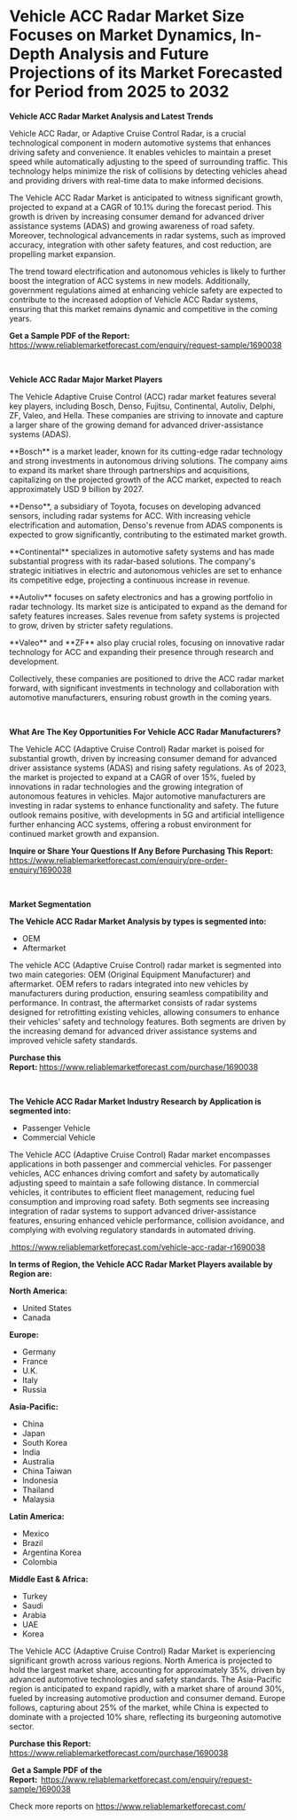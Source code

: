<p><h1>Vehicle ACC Radar Market Size Focuses on Market Dynamics, In-Depth Analysis and Future Projections of its Market Forecasted for Period from 2025 to 2032</h1></p><p><strong>Vehicle ACC Radar Market Analysis and Latest Trends</strong></p>
<p><p>Vehicle ACC Radar, or Adaptive Cruise Control Radar, is a crucial technological component in modern automotive systems that enhances driving safety and convenience. It enables vehicles to maintain a preset speed while automatically adjusting to the speed of surrounding traffic. This technology helps minimize the risk of collisions by detecting vehicles ahead and providing drivers with real-time data to make informed decisions.</p><p>The Vehicle ACC Radar Market is anticipated to witness significant growth, projected to expand at a CAGR of 10.1% during the forecast period. This growth is driven by increasing consumer demand for advanced driver assistance systems (ADAS) and growing awareness of road safety. Moreover, technological advancements in radar systems, such as improved accuracy, integration with other safety features, and cost reduction, are propelling market expansion. </p><p>The trend toward electrification and autonomous vehicles is likely to further boost the integration of ACC systems in new models. Additionally, government regulations aimed at enhancing vehicle safety are expected to contribute to the increased adoption of Vehicle ACC Radar systems, ensuring that this market remains dynamic and competitive in the coming years.</p></p>
<p><strong>Get a Sample PDF of the Report:&nbsp;</strong> <a href="https://www.reliablemarketforecast.com/enquiry/request-sample/1690038?utm_campaign=2758&utm_medium=2&utm_source=Github&utm_content=ia&utm_term=26032025&utm_id=vehicle-acc-radar">https://www.reliablemarketforecast.com/enquiry/request-sample/1690038</a></p>
<p>&nbsp;</p>
<p><strong>Vehicle ACC Radar Major Market Players</strong></p>
<p><p>The Vehicle Adaptive Cruise Control (ACC) radar market features several key players, including Bosch, Denso, Fujitsu, Continental, Autoliv, Delphi, ZF, Valeo, and Hella. These companies are striving to innovate and capture a larger share of the growing demand for advanced driver-assistance systems (ADAS).</p><p>**Bosch** is a market leader, known for its cutting-edge radar technology and strong investments in autonomous driving solutions. The company aims to expand its market share through partnerships and acquisitions, capitalizing on the projected growth of the ACC market, expected to reach approximately USD 9 billion by 2027.</p><p>**Denso**, a subsidiary of Toyota, focuses on developing advanced sensors, including radar systems for ACC. With increasing vehicle electrification and automation, Denso's revenue from ADAS components is expected to grow significantly, contributing to the estimated market growth.</p><p>**Continental** specializes in automotive safety systems and has made substantial progress with its radar-based solutions. The company's strategic initiatives in electric and autonomous vehicles are set to enhance its competitive edge, projecting a continuous increase in revenue.</p><p>**Autoliv** focuses on safety electronics and has a growing portfolio in radar technology. Its market size is anticipated to expand as the demand for safety features increases. Sales revenue from safety systems is projected to grow, driven by stricter safety regulations.</p><p>**Valeo** and **ZF** also play crucial roles, focusing on innovative radar technology for ACC and expanding their presence through research and development.</p><p>Collectively, these companies are positioned to drive the ACC radar market forward, with significant investments in technology and collaboration with automotive manufacturers, ensuring robust growth in the coming years.</p></p>
<p>&nbsp;</p>
<p><strong>What Are The Key Opportunities For Vehicle ACC Radar Manufacturers?</strong></p>
<p><p>The Vehicle ACC (Adaptive Cruise Control) Radar market is poised for substantial growth, driven by increasing consumer demand for advanced driver assistance systems (ADAS) and rising safety regulations. As of 2023, the market is projected to expand at a CAGR of over 15%, fueled by innovations in radar technologies and the growing integration of autonomous features in vehicles. Major automotive manufacturers are investing in radar systems to enhance functionality and safety. The future outlook remains positive, with developments in 5G and artificial intelligence further enhancing ACC systems, offering a robust environment for continued market growth and expansion.</p></p>
<p><strong>Inquire or Share Your Questions If Any Before Purchasing This Report:</strong> <a href="https://www.reliablemarketforecast.com/enquiry/pre-order-enquiry/1690038?utm_campaign=2758&utm_medium=2&utm_source=Github&utm_content=ia&utm_term=26032025&utm_id=vehicle-acc-radar">https://www.reliablemarketforecast.com/enquiry/pre-order-enquiry/1690038</a></p>
<p>&nbsp;</p>
<p><strong>Market Segmentation</strong></p>
<p><strong>The Vehicle ACC Radar Market Analysis by types is segmented into:</strong></p>
<p><ul><li>OEM</li><li>Aftermarket</li></ul></p>
<p><p>The vehicle ACC (Adaptive Cruise Control) radar market is segmented into two main categories: OEM (Original Equipment Manufacturer) and aftermarket. OEM refers to radars integrated into new vehicles by manufacturers during production, ensuring seamless compatibility and performance. In contrast, the aftermarket consists of radar systems designed for retrofitting existing vehicles, allowing consumers to enhance their vehicles' safety and technology features. Both segments are driven by the increasing demand for advanced driver assistance systems and improved vehicle safety standards.</p></p>
<p><strong>Purchase this Report:&nbsp;</strong><a href="https://www.reliablemarketforecast.com/purchase/1690038?utm_campaign=2758&utm_medium=2&utm_source=Github&utm_content=ia&utm_term=26032025&utm_id=vehicle-acc-radar">https://www.reliablemarketforecast.com/purchase/1690038</a></p>
<p>&nbsp;</p>
<p><strong>The Vehicle ACC Radar Market Industry Research by Application is segmented into:</strong></p>
<p><ul><li>Passenger Vehicle</li><li>Commercial Vehicle</li></ul></p>
<p><p>The Vehicle ACC (Adaptive Cruise Control) Radar market encompasses applications in both passenger and commercial vehicles. For passenger vehicles, ACC enhances driving comfort and safety by automatically adjusting speed to maintain a safe following distance. In commercial vehicles, it contributes to efficient fleet management, reducing fuel consumption and improving road safety. Both segments see increasing integration of radar systems to support advanced driver-assistance features, ensuring enhanced vehicle performance, collision avoidance, and complying with evolving regulatory standards in automated driving.</p></p>
<p><a href="https://www.reliablemarketforecast.com/vehicle-acc-radar-r1690038?utm_campaign=2758&utm_medium=2&utm_source=Github&utm_content=ia&utm_term=26032025&utm_id=vehicle-acc-radar">&nbsp;https://www.reliablemarketforecast.com/vehicle-acc-radar-r1690038</a></p>
<p><strong>In terms of Region, the Vehicle ACC Radar Market Players available by Region are:</strong></p>
<p>
    <p> <strong> North America: </strong>
        <ul>
            <li>United States</li>
            <li>Canada</li>
        </ul>
        </p> 
    <p> <strong> Europe: </strong>
        <ul>
            <li>Germany</li>
            <li>France</li>
            <li>U.K.</li>
            <li>Italy</li>
            <li>Russia</li>
        </ul>
        </p> 
    <p> <strong> Asia-Pacific: </strong>
        <ul>
            <li>China</li>
            <li>Japan</li>
            <li>South Korea</li>
            <li>India</li>
            <li>Australia</li>
            <li>China Taiwan</li>
            <li>Indonesia</li>
            <li>Thailand</li>
            <li>Malaysia</li>
        </ul>
        </p> 
    <p> <strong> Latin America: </strong>
        <ul>
            <li>Mexico</li>
            <li>Brazil</li>
            <li>Argentina Korea</li>
            <li>Colombia</li>
        </ul>
        </p> 
    <p> <strong> Middle East & Africa: </strong>
        <ul>
            <li>Turkey</li>
            <li>Saudi</li>
            <li>Arabia</li>
            <li>UAE</li>
            <li>Korea</li>
        </ul>
    </p>
    </p>
<p><p>The Vehicle ACC (Adaptive Cruise Control) Radar Market is experiencing significant growth across various regions. North America is projected to hold the largest market share, accounting for approximately 35%, driven by advanced automotive technologies and safety standards. The Asia-Pacific region is anticipated to expand rapidly, with a market share of around 30%, fueled by increasing automotive production and consumer demand. Europe follows, capturing about 25% of the market, while China is expected to dominate with a projected 10% share, reflecting its burgeoning automotive sector.</p></p>
<p><strong>Purchase this Report: </strong><a href="https://www.reliablemarketforecast.com/purchase/1690038?utm_campaign=2758&utm_medium=2&utm_source=Github&utm_content=ia&utm_term=26032025&utm_id=vehicle-acc-radar">https://www.reliablemarketforecast.com/purchase/1690038</a></p>
<p>&nbsp;<strong>Get a Sample PDF of the Report:&nbsp;&nbsp;</strong><a href="https://www.reliablemarketforecast.com/enquiry/request-sample/1690038?utm_campaign=2758&utm_medium=2&utm_source=Github&utm_content=ia&utm_term=26032025&utm_id=vehicle-acc-radar">https://www.reliablemarketforecast.com/enquiry/request-sample/1690038</a></p>
<p><strong></strong></p>
<p>Check more reports on <a href="https://www.reliablemarketforecast.com/?utm_campaign=2758&utm_medium=2&utm_source=Github&utm_content=ia&utm_term=26032025&utm_id=vehicle-acc-radar">https://www.reliablemarketforecast.com/</a></p>